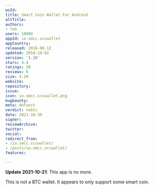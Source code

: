 ```yaml
---
wsId: 
title: Smart Coin Wallet For Android
altTitle: 
authors:
- leo
users: 10000
appId: io.smcc.sccwallet
appCountry: 
released: 2018-08-12
updated: 2018-10-02
version: '1.29'
stars: 4.4
ratings: 20
reviews: 6
size: 4.1M
website: 
repository: 
issue: 
icon: io.smcc.sccwallet.png
bugbounty: 
meta: defunct
verdict: nobtc
date: 2021-10-30
signer: 
reviewArchive: 
twitter: 
social: 
redirect_from:
- /io.smcc.sccwallet/
- /posts/io.smcc.sccwallet/
features: 

---
```


**Update 2021-10-21**: This app is no more.

This is not a BTC wallet. It appears to only support some smart coin.
